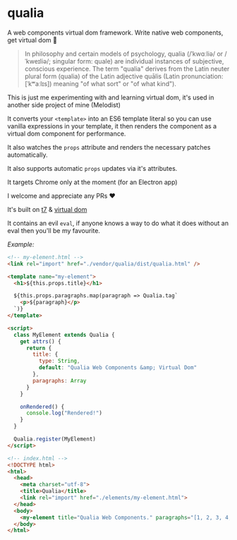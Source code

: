# qualia

A web components virtual dom framework. Write native web components, get virtual dom 💪

> In philosophy and certain models of psychology, qualia (/ˈkwɑːliə/ or /ˈkweɪliə/; singular form: quale) are individual instances of subjective, conscious experience. The term "qualia" derives from the Latin neuter plural form (qualia) of the Latin adjective quālis (Latin pronunciation: [ˈkʷaːlɪs]) meaning "of what sort" or "of what kind").

This is just me experimenting with and learning virtual dom, it's used in another side project of mine (Melodist)

It converts your `<template>` into an ES6 template literal so you can use vanilla expressions in your template, it then renders the component as a virtual dom component for performance.

It also watches the `props` attribute and renders the necessary patches automatically.  

It also supports automatic `props` updates via it's attributes.

It targets Chrome only at the moment (for an Electron app)

I welcome and appreciate any PRs ❤

It's built on [t7](https://github.com/trueadm/t7) & [virtual dom](https://github.com/Matt-Esch/virtual-dom)

It contains an evil `eval`, if anyone knows a way to do what it does without an eval then you'll be my favourite.

*Example:*

```html
<!-- my-element.html -->
<link rel="import" href="./vendor/qualia/dist/qualia.html" />

<template name="my-element">
  <h1>${this.props.title}</h1>

  ${this.props.paragraphs.map(paragraph => Qualia.tag`
    <p>${paragraph}</p>
  `)}
</template>

<script>
  class MyElement extends Qualia {
    get attrs() {
      return {
        title: {
          type: String,
          default: "Qualia Web Components &amp; Virtual Dom"
        },
        paragraphs: Array
      }
    }

    onRendered() {
      console.log("Rendered!")
    }
  }

  Qualia.register(MyElement)
</script>
```

```html
<!-- index.html -->
<!DOCTYPE html>
<html>
  <head>
    <meta charset="utf-8">
    <title>Qualia</title>
    <link rel="import" href="./elements/my-element.html">
  </head>
  <body>
    <my-element title="Qualia Web Components." paragraphs="[1, 2, 3, 4, 5, 6]"></my-element>
  </body>
</html>
```
